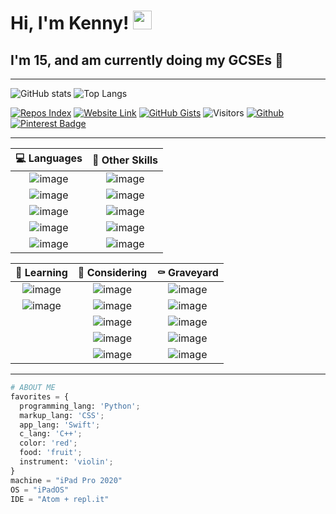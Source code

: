 # Hi, I'm Kenny! <img src="https://raw.githubusercontent.com/MartinHeinz/MartinHeinz/master/wave.gif" width="30px">
## I'm 15, and am currently doing my GCSEs :crossed_fingers:
----------

![GitHub stats](https://github-readme-stats.vercel.app/api?username=KennyOliver&show_icons=true&hide_border=true&theme=radical)
![Top Langs](https://github-readme-stats.vercel.app/api/top-langs/?username=KennyOliver&hide_border=true&theme=radical&layout=compact&langs_count=8)

<!-- ![Visitors](https://visitor-badge.glitch.me/badge?page_id=KennyOliver.KennyOliver) -->
[![Repos Index](https://img.shields.io/badge/Repos%20Index-252525?style=for-the-badge&logo=gitbook&logoColor=white&link=https://github.com/KennyOliver/repos-index)](https://github.com/KennyOliver/repos-index)
[![Website Link](https://img.shields.io/badge/Website-252525?style=for-the-badge&logo=safari&logoColor=white&link=https://kennyoliver.github.io)](https://kennyoliver.github.io)
[![GitHub Gists](https://img.shields.io/badge/GitHub%20Gists-252525?style=for-the-badge&logo=codeigniter&logoColor=white&link=https://kennyoliver.github.io)](https://gist.github.com/KennyOliver)
![Visitors](https://visitor-badge.laobi.icu/badge?page_id=KennyOliver.KennyOliver)
[![Github](https://img.shields.io/github/followers/KennyOliver?label=Follow&style=for-the-badge)](https://github.com/KennyOliver)
[![Pinterest Badge](https://img.shields.io/badge/@KennyTheOlive-BD081C?style=for-the-badge&logo=pinterest&logoColor=white&link=https://www.pinterest.com/KennyTheOlive)](https://www.pinterest.com/KennyTheOlive)

---

| :computer: Languages | :thinking: Other Skills |
| :------------------: | :---------------------: |
| ![image](https://img.shields.io/badge/Python-3776AB?style=for-the-badge&logo=python&logoColor=white) | ![image](https://img.shields.io/badge/Markdown-000000?style=for-the-badge&logo=markdown&logoColor=white) |
| ![image](https://img.shields.io/badge/HTML5-E34F26?style=for-the-badge&logo=html5&logoColor=white) | ![image](https://img.shields.io/badge/micro:bit-00ED00?style=for-the-badge&logo=micro:bit&logoColor=white) |
| ![image](https://img.shields.io/badge/CSS3-1572B6?style=for-the-badge&logo=css3&logoColor=white) | ![image](https://img.shields.io/badge/Scratch-FFA500?style=for-the-badge&logo=scratch&logoColor=white) |
| ![image](https://img.shields.io/badge/Ruby-CC342D?style=for-the-badge&logo=ruby&logoColor=white) | ![image](https://img.shields.io/badge/Tynker-DD0000?style=for-the-badge&logo=data:res-1.cloudinary.com/crunchbase-production/image/upload/c_lpad,h_256,w_256,f_auto,q_auto:eco/v1464574274/whsf628fmy1db4zjnopw.png/png&logoColor=white) |
| ![image](https://img.shields.io/badge/MySQL-00000F?style=for-the-badge&logo=mysql&logoColor=white) | ![image](https://img.shields.io/badge/MS%20Office-D83B01?style=for-the-badge&logo=microsoft%20office&logoColor=white) |

| :seedling: Learning | :thought_balloon: Considering | :coffin: Graveyard |
| :-----------------: | :---------------------------: | :----------------: |
| ![image](https://img.shields.io/badge/C++-00599C?style=for-the-badge&logo=c%2B%2B&logoColor=white) | ![image](https://img.shields.io/badge/Node%2Ejs-339933?style=for-the-badge&logo=node%2Ejs&logoColor=white) | ![image](https://img.shields.io/badge/Swift-FA7343?style=for-the-badge&logo=swift&logoColor=white) |
| ![image](https://img.shields.io/badge/JavaScript-F7DF1E?style=for-the-badge&logo=javascript&logoColor=black) | ![image](https://img.shields.io/badge/Java-ED8B00?style=for-the-badge&logo=java&logoColor=white) | ![image](https://img.shields.io/badge/Kotlin-0095D5?&style=for-the-badge&logo=kotlin&logoColor=white) |
|  | ![image](https://img.shields.io/badge/Dart-0175C2?style=for-the-badge&logo=dart&logoColor=white) | ![image](https://img.shields.io/badge/PHP-777BB4?style=for-the-badge&logo=php&logoColor=white) |
|  | ![image](https://img.shields.io/badge/Flutter-02569B?style=for-the-badge&logo=flutter&logoColor=white) | ![image](https://img.shields.io/badge/C-A8B9CC?style=for-the-badge&logo=c&logoColor=black) |
|  | ![image](https://img.shields.io/badge/Docker-2496ED?style=for-the-badge&logo=docker&logoColor=white) | ![image](https://img.shields.io/badge/jQuery-0769AD?style=for-the-badge&logo=jquery&logoColor=white) |

---

```python
# ABOUT ME
favorites = {
  programming_lang: 'Python';
  markup_lang: 'CSS';
  app_lang: 'Swift';
  c_lang: 'C++';
  color: 'red';
  food: 'fruit';
  instrument: 'violin';
}
machine = "iPad Pro 2020"
OS = "iPadOS"
IDE = "Atom + repl.it"
```
